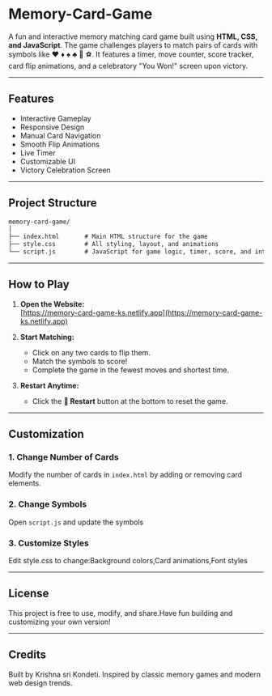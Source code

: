 # Memory-Card-Game

A fun and interactive memory matching card game built using **HTML, CSS, and JavaScript**. The game challenges players to match pairs of cards with symbols like ❤️ ♦️ ♠️ ♣️ 🌲 ⚽. It features a timer, move counter, score tracker, card flip animations, and a celebratory "You Won!" screen upon victory.

---

##  Features

-  Interactive Gameplay  
-  Responsive Design  
-  Manual Card Navigation  
-  Smooth Flip Animations  
-  Live Timer  
-  Customizable UI  
-  Victory Celebration Screen  

---
## Project Structure
```markdown
memory-card-game/
│
├── index.html       # Main HTML structure for the game
├── style.css        # All styling, layout, and animations
└── script.js        # JavaScript for game logic, timer, score, and interactivity
```

---

##  How to Play

1. **Open the Website:**  
   [https://memory-card-game-ks.netlify.app](https://memory-card-game-ks.netlify.app)

2. **Start Matching:**  
   - Click on any two cards to flip them.  
   - Match the symbols to score!  
   - Complete the game in the fewest moves and shortest time.

3. **Restart Anytime:**  
   - Click the **🔁 Restart** button at the bottom to reset the game.

---

##  Customization

### 1. Change Number of Cards  
Modify the number of cards in `index.html` by adding or removing card elements.

### 2. Change Symbols  
Open `script.js` and update the symbols 

### 3. Customize Styles
Edit style.css to change:Background colors,Card animations,Font styles

---

## License
This project is free to use, modify, and share.Have fun building and customizing your own version!

---

## Credits
Built by Krishna sri Kondeti.
Inspired by classic memory games and modern web design trends.
